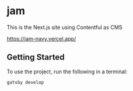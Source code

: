 # jam

This is the Next.js site using Contentful as CMS

https://jam-navy.vercel.app/

## Getting Started

To use the project, run the following in a terminal:

```bash
gatsby develop
```
